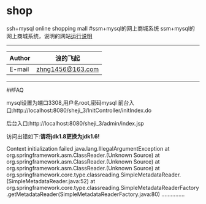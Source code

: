 # shop
ssh+mysql online shopping mall
#ssm+mysql的网上商城系统
  ssm+mysql的网上商城系统，说明的网站[运行说明](http://blog.csdn.net/qq_31726419/article/details/79492608)
****
	
|Author|浪的飞起|
|---|---
|E-mail|zhng1456@163.com


****

##FAQ

mysql设置为端口3308,用户名root,密码mysql
前台入口:http://localhost:8080/sheji_3/InitController/initIndex.do

后台入口:http://localhost:8080/sheji_3/admin/index.jsp

访问出错如下:**请将jdk1.8更换为jdk1.6!**

Context initialization failed
java.lang.IllegalArgumentException
	at org.springframework.asm.ClassReader.<init>(Unknown Source)
	at org.springframework.asm.ClassReader.<init>(Unknown Source)
	at org.springframework.asm.ClassReader.<init>(Unknown Source)
	at org.springframework.core.type.classreading.SimpleMetadataReader.<init>(SimpleMetadataReader.java:52)
	at org.springframework.core.type.classreading.SimpleMetadataReaderFactory.getMetadataReader(SimpleMetadataReaderFactory.java:80)
    ...............